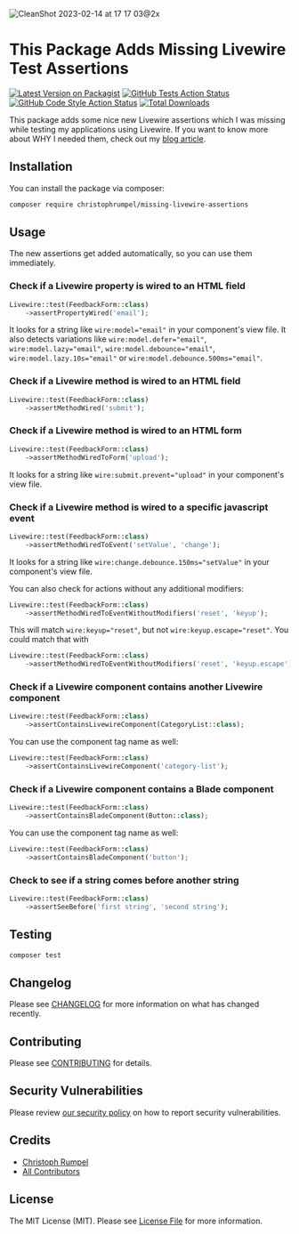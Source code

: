 ![CleanShot 2023-02-14 at 17 17 03@2x](https://user-images.githubusercontent.com/1394539/218795579-da45e8c0-2f7d-44d9-9e50-08fd8c99aa6b.png)
# This Package Adds Missing Livewire Test Assertions

[![Latest Version on Packagist](https://img.shields.io/packagist/v/christophrumpel/missing-livewire-assertions.svg?style=flat-square)](https://packagist.org/packages/christophrumpel/missing-livewire-assertions)
[![GitHub Tests Action Status](https://img.shields.io/github/workflow/status/christophrumpel/missing-livewire-assertions/run-tests?label=tests)](https://github.com/christophrumpel/missing-livewire-assertions/actions?query=workflow%3Arun-tests+branch%3Aproduction)
[![GitHub Code Style Action Status](https://img.shields.io/github/workflow/status/christophrumpel/missing-livewire-assertions/Check%20&%20fix%20styling?label=code%20style)](https://github.com/christophrumpel/missing-livewire-assertions/actions?query=workflow%3A"Check+%26+fix+styling"+branch%3Aproduction)
[![Total Downloads](https://img.shields.io/packagist/dt/christophrumpel/missing-livewire-assertions.svg?style=flat-square)](https://packagist.org/packages/christophrumpel/missing-livewire-assertions)

This package adds some nice new Livewire assertions which I was missing while testing my applications using Livewire. If you want to know more about WHY I needed them, check out my [blog article](https://christoph-rumpel.com/2021/4/how-I-test-livewire-components).

## Installation

You can install the package via composer:

```bash
composer require christophrumpel/missing-livewire-assertions
```

## Usage

The new assertions get added automatically, so you can use them immediately.

### Check if a Livewire property is wired to an HTML field

```php
Livewire::test(FeedbackForm::class)
    ->assertPropertyWired('email');
```

It looks for a string like `wire:model="email"` in your component's view file. It also detects variations like `wire:model.defer="email"`, `wire:model.lazy="email"`, `wire:model.debounce="email"`, `wire:model.lazy.10s="email"` or `wire:model.debounce.500ms="email"`.

### Check if a Livewire method is wired to an HTML field

```php
Livewire::test(FeedbackForm::class)
    ->assertMethodWired('submit');
```

### Check if a Livewire method is wired to an HTML form

```php
Livewire::test(FeedbackForm::class)
    ->assertMethodWiredToForm('upload');
```

It looks for a string like `wire:submit.prevent="upload"` in your component's view file.

### Check if a Livewire method is wired to a specific javascript event

```php
Livewire::test(FeedbackForm::class)
    ->assertMethodWiredToEvent('setValue', 'change');
```

It looks for a string like `wire:change.debounce.150ms="setValue"` in your component's view file.

You can also check for actions without any additional modifiers: 

```php
Livewire::test(FeedbackForm::class)
    ->assertMethodWiredToEventWithoutModifiers('reset', 'keyup');
```

This will match `wire:keyup="reset"`, but not `wire:keyup.escape="reset"`. You could match that with

```php
Livewire::test(FeedbackForm::class)
    ->assertMethodWiredToEventWithoutModifiers('reset', 'keyup.escape');
```

### Check if a Livewire component contains another Livewire component
```php
Livewire::test(FeedbackForm::class)
    ->assertContainsLivewireComponent(CategoryList::class);
```

You can use the component tag name as well:

```php
Livewire::test(FeedbackForm::class)
    ->assertContainsLivewireComponent('category-list');
```

### Check if a Livewire component contains a Blade component
```php
Livewire::test(FeedbackForm::class)
    ->assertContainsBladeComponent(Button::class);
```

You can use the component tag name as well:

```php
Livewire::test(FeedbackForm::class)
    ->assertContainsBladeComponent('button');
```

### Check to see if a string comes before another string
```php
Livewire::test(FeedbackForm::class)
    ->assertSeeBefore('first string', 'second string');
```

## Testing

```bash
composer test
```

## Changelog

Please see [CHANGELOG](CHANGELOG.md) for more information on what has changed recently.

## Contributing

Please see [CONTRIBUTING](.github/CONTRIBUTING.md) for details.

## Security Vulnerabilities

Please review [our security policy](../../security/policy) on how to report security vulnerabilities.

## Credits

- [Christoph Rumpel](https://github.com/christophrumpel)
- [All Contributors](../../contributors)

## License

The MIT License (MIT). Please see [License File](LICENSE.md) for more information.
